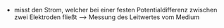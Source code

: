 - misst den Strom, welcher bei einer festen Potentialdifferenz zwischen zwei Elektroden fließt --> Messung des Leitwertes vom Medium 